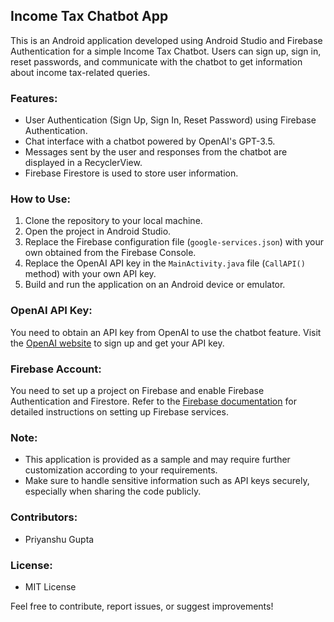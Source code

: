 ## Income Tax Chatbot App

This is an Android application developed using Android Studio and Firebase Authentication for a simple Income Tax Chatbot. Users can sign up, sign in, reset passwords, and communicate with the chatbot to get information about income tax-related queries.

### Features:
- User Authentication (Sign Up, Sign In, Reset Password) using Firebase Authentication.
- Chat interface with a chatbot powered by OpenAI's GPT-3.5.
- Messages sent by the user and responses from the chatbot are displayed in a RecyclerView.
- Firebase Firestore is used to store user information.

### How to Use:
1. Clone the repository to your local machine.
2. Open the project in Android Studio.
3. Replace the Firebase configuration file (`google-services.json`) with your own obtained from the Firebase Console.
4. Replace the OpenAI API key in the `MainActivity.java` file (`CallAPI()` method) with your own API key.
5. Build and run the application on an Android device or emulator.

### OpenAI API Key:
You need to obtain an API key from OpenAI to use the chatbot feature. Visit the [OpenAI website](https://openai.com) to sign up and get your API key.

### Firebase Account:
You need to set up a project on Firebase and enable Firebase Authentication and Firestore. Refer to the [Firebase documentation](https://firebase.google.com/docs) for detailed instructions on setting up Firebase services.

### Note:
- This application is provided as a sample and may require further customization according to your requirements.
- Make sure to handle sensitive information such as API keys securely, especially when sharing the code publicly.

### Contributors:
- Priyanshu Gupta

### License:
- MIT License

Feel free to contribute, report issues, or suggest improvements!
